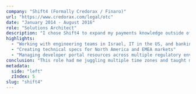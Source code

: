 ```yaml
---
company: "Shift4 (Formally Credorax / Finaro)"
url: "https://www.credorax.com/legal/otc"
date: "January 2014 - August 2016"
role: "Solutions Architect"
description: "I chose Shift4 to expand my payments knowledge outside of North America. They processed cross-border transactions for merchants in North America and for merchants located in EU countries and the EEA (The European Economic Area):"
highlights:
  - "Working with engineering teams in Israel, IT in the US, and banking operations in Malta"
  - "Creating technical specs for North America and EMEA markets"
  - "Managing developer portal resources across multiple regulatory environments"
conclusion: "This role had me juggling multiple time zones and taught me valuable lessons about cross-cultural collaboration that I still use today."
metadata:
  side: "left"
  zIndex: 5
slug: "shift4"
---
```

